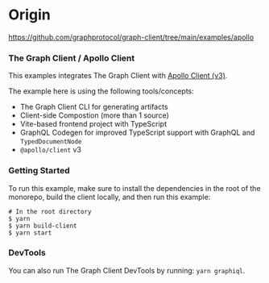
# Origin 
  https://github.com/graphprotocol/graph-client/tree/main/examples/apollo

### The Graph Client / Apollo Client

This examples integrates The Graph Client with [Apollo Client (v3)](https://github.com/apollographql/apollo-client).

The example here is using the following tools/concepts:

- The Graph Client CLI for generating artifacts
- Client-side Compostion (more than 1 source)
- Vite-based frontend project with TypeScript
- GraphQL Codegen for improved TypeScript support with GraphQL and `TypedDocumentNode`
- `@apollo/client` v3

### Getting Started

To run this example, make sure to install the dependencies in the root of the monorepo, build the client locally, and then run this example:

```
# In the root directory
$ yarn
$ yarn build-client
$ yarn start
```

### DevTools

You can also run The Graph Client DevTools by running: `yarn graphiql`.
